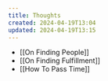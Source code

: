 ```yaml
---
title: Thoughts
created: 2024-04-19T13:04
updated: 2024-04-19T13:15
---
```


- [[On Finding People]]
- [[On Finding Fulfillment]]
- [[How To Pass Time]]

